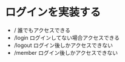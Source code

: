 # ログインを実装する

 * / 誰でもアクセスできる
 * /login ログインしてない場合アクセスできる
 * /logout ログイン後しかアクセスできない
 * /member ログイン後しかアクセスできない
